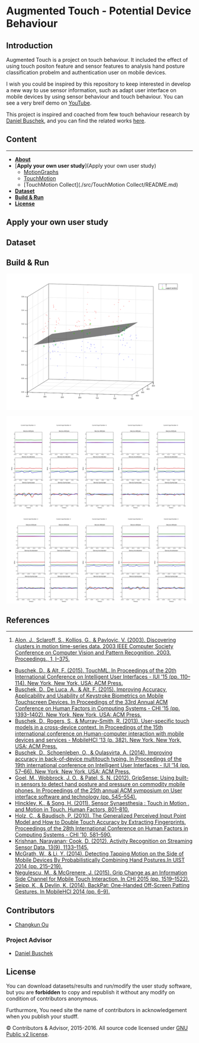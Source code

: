 # Augmented Touch - Potential Device Behaviour 


## Introduction

Augmented Touch is a project on touch behaviour. It included the effect of using touch positon feature and sensor features to analysis hand posture classification probelm and authentication user on mobile devices.

I wish you could be inspired by this repository to keep interested in develop a new way to use sensor information, such as adapt user interface on mobile devices by using sensor behaviour and touch behaviour. You can see a very breif demo on [YouTube](https://youtu.be/voyEDZ6Awzw).

This project is inspired and coached from few touch behaviour research by [Daniel Buschek](http://www.medien.ifi.lmu.de/team/daniel.buschek/), and you can find the related works [here](https://scholar.google.de/citations?user=TsVkUBwAAAAJ).

## Content
----------
* [**About**](./README.md)
* [**Apply your own user study**](Apply your own user study)
  - [MotionGraphs](./src/MotionGraphs/README.md)
  - [TouchMotion](./src/TouchMotion/README.md)
  - [TouchMotion Collect](./src/TouchMotion Collect/README.md)
* [**Dataset**]()
* [**Build & Run**]()
* [**License**](./LICENSE)

## Apply your own user study

## Dataset

## Build & Run

![(x,y,roll)-SVM-clf-results](./img/x-y-roll-svm.png)

![buffer-data-vis](./img/buffer.jpeg)

## References
-------------
 1. [Alon, J., Sclaroff, S., Kollios, G., & Pavlovic, V. (2003). Discovering clusters in motion time-series data. 2003 IEEE Computer Society Conference on Computer Vision and Pattern Recognition, 2003. Proceedings., 1, I–375.](http://doi.org/10.1109/CVPR.2003.1211378)
 - [Buschek, D., & Alt, F. (2015). TouchML. In Proceedings of the 20th International Conference on Intelligent User Interfaces - IUI ’15 (pp. 110–114). New York, New York, USA: ACM Press.](http://doi.org/10.1145/2678025.2701381)
 - [Buschek, D., De Luca, A., & Alt, F. (2015). Improving Accuracy, Applicability and Usability of Keystroke Biometrics on Mobile Touchscreen Devices. In Proceedings of the 33rd Annual ACM Conference on Human Factors in Computing Systems - CHI ’15 (pp. 1393–1402). New York, New York, USA: ACM Press.](http://doi.org/10.1145/2702123.2702252)
 - [Buschek, D., Rogers, S., & Murray-Smith, R. (2013). User-specific touch models in a cross-device context. In Proceedings of the 15th international conference on Human-computer interaction with mobile devices and services - MobileHCI ’13 (p. 382). New York, New York, USA: ACM Press.](http://doi.org/10.1145/2493190.2493206)
 - [Buschek, D., Schoenleben, O., & Oulasvirta, A. (2014). Improving accuracy in back-of-device multitouch typing. In Proceedings of the 19th international conference on Intelligent User Interfaces - IUI ’14 (pp. 57–66). New York, New York, USA: ACM Press.](http://doi.org/10.1145/2557500.2557501)
 - [Goel, M., Wobbrock, J. O., & Patel, S. N. (2012). GripSense: Using built-in sensors to detect hand posture and pressure on commodity mobile phones. In Proceedings of the 25th annual ACM symposium on User interface software and technology (pp. 545–554).](http://dl.acm.org/citation.cfm?id=2380184)
 - [Hinckley, K., & Song, H. (2011). Sensor Synaesthesia : Touch in Motion , and Motion in Touch. Human Factors, 801–810.](http://doi.org/10.1145/1978942.1979059)
 - [Holz, C., & Baudisch, P. (2010). The Generalized Perceived Input Point Model and How to Double Touch Accuracy by Extracting Fingerprints. Proceedings of the 28th International Conference on Human Factors in Computing Systems - CHI ’10, 581–590.](http://doi.org/10.1145/1753326.1753413)
 - [Krishnan, Narayanan; Cook, D. (2012). Activity Recognition on Streaming Sensor Data, 13(9), 1133–1145.](http://doi.org/10.1016/j.micinf.2011.07.011.Innate)
 - [McGrath, W., & Li, Y. (2014). Detecting Tapping Motion on the Side of Mobile Devices By Probabilistically Combining Hand Postures.In UIST 2014 (pp. 215–219).]()
 - [Negulescu, M., & McGrenere, J. (2015). Grip Change as an Information Side Channel for Mobile Touch Interaction. In CHI 2015 (pp. 1519–1522).]()
 - [Seipp, K., & Devlin, K. (2014). BackPat: One-Handed Off-Screen Patting Gestures. In MobileHCI 2014 (pp. 6–9).]()



## Contributors

- [Changkun Ou](http://changkun.us/about/)

### Project Advisor

- [Daniel Buschek](http://www.medien.ifi.lmu.de/team/daniel.buschek/)

## License

You can download datasets/results and run/modify the user study software, but you are **forbidden** to copy and republish it without any modify on condition of contributors anonymous.

Furthurmore, You need site the name of contributors in acknowledgement when you publish your studff.

&copy; Contributors & Advisor, 2015-2016. All source code licensed under [GNU Public v2 license](./LISENCE).